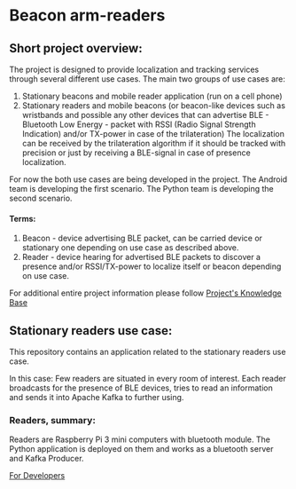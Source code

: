 # Beacon arm-readers


## Short project overview:

The project is designed to provide localization and tracking services through
several different use cases.
The main two groups of use cases are:
1. Stationary beacons and mobile reader application (run on a cell phone)
2. Stationary readers and mobile beacons (or beacon-like devices such as
  wristbands and possible any other devices that can advertise BLE - Bluetooth Low Energy - packet with RSSI (Radio Signal Strength Indication) and/or TX-power in case of the trilateration)
The localization can be received by the trilateration algorithm if it should be tracked with precision or just by receiving a BLE-signal in case of presence localization.

For now the both use cases are being developed in the project.
The Android team is developing the first scenario.
The Python team is developing the second scenario.

#### Terms:
1. Beacon - device advertising BLE packet, can be carried device or stationary one depending on use case as described above.
2. Reader - device hearing for advertised BLE packets to discover a presence and/or RSSI/TX-power to localize itself or beacon depending on use case.

For additional entire project information please follow [Project's Knowledge Base](https://kb.epam.com/pages/viewpage.action?pageId=467207975)


## Stationary readers use case:

This repository contains an application related to the stationary readers use case.

In this case:
Few readers are situated in every room of interest. Each reader broadcasts for the presence of BLE devices, tries to read an information and sends it into Apache Kafka to further using.

### Readers, summary:

Readers are Raspberry Pi 3 mini computers with bluetooth module.
The Python application is deployed on them and works as a bluetooth server and Kafka Producer.

[For Developers](CONTRIBUTING.md)
